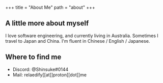 +++
title = "About Me" 
path = "about"
+++

## A little more about myself 

I love software engineering, and currently living in Australia.
Sometimes I travel to Japan and China. I'm fluent in Chinese / English / Japanese.

## Where to find me 

- Discord: @Shinsuke#0144
- Mail: relaedify[[at]]proton[[dot]]me
